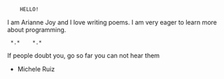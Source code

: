         HELLO!
  I am Arianne Joy and I love writing poems. 
I am very eager to learn more about programming.

     *.*    *.*
If people doubt you, go so far you can not hear them
- Michele Ruiz
